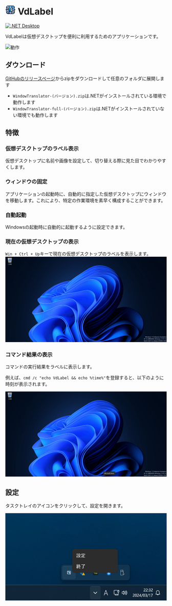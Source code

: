 # <img src="assets/app_256.png" width="32" > VdLabel

[![.NET Desktop](https://github.com/Freeesia/VdLabel/actions/workflows/dotnet-desktop.yml/badge.svg)](https://github.com/Freeesia/VdLabel/actions/workflows/dotnet-desktop.yml)

VdLabelは仮想デスクトップを便利に利用するためのアプリケーションです。

![動作](assets/switch.gif)

## ダウンロード

[GitHubのリリースページ](https://github.com/Freeesia/VdLabel/releases/latest)からzipをダウンロードして任意のフォルダに展開します

* `WindowTranslator-(バージョン).zip`は.NETがインストールされている環境で動作します
* `WindowTranslator-full-(バージョン).zip`は.NETがインストールされていない環境でも動作します

## 特徴

### 仮想デスクトップのラベル表示

仮想デスクトップに名前や画像を設定して、切り替える際に見た目でわかりやすくします。


### ウィンドウの固定

アプリケーションの起動時に、自動的に指定した仮想デスクトップにウィンドウを移動します。これにより、特定の作業環境を素早く構成することができます。

### 自動起動

Windowsの起動時に自動的に起動するように設定できます。

### 現在の仮想デスクトップの表示

`Win + Ctrl + Up`キーで現在の仮想デスクトップのラベルを表示します。
![Win+Ctrl+Up](assets/win+ctrl+up.gif)

### コマンド結果の表示

コマンドの実行結果をラベルに表示します。

例えば、`cmd /c "echo VdLabel && echo %time%"`を登録すると、以下のように時刻が表示されます。

![コマンド結果](assets/command.gif)

## 設定

タスクトレイのアイコンをクリックして、設定を開きます。

![設定](assets/settings.png)
